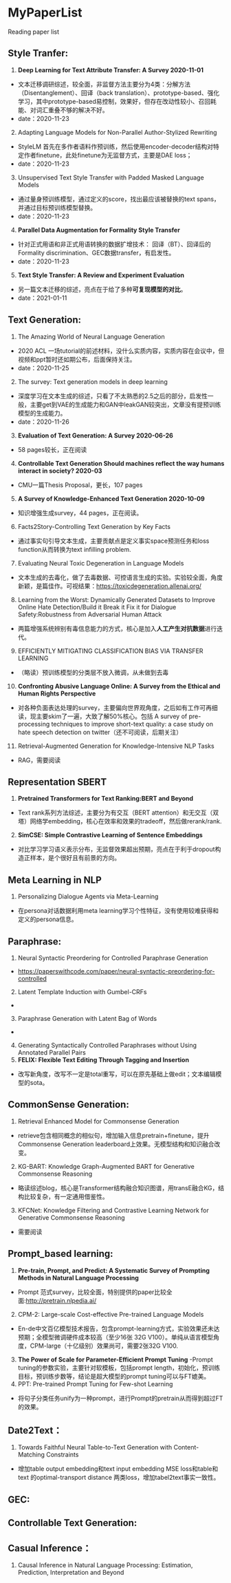 # MyPaperList
Reading paper list
## Style Tranfer:
1. **Deep Learning for Text Attribute Transfer: A Survey 2020-11-01** 
  - 文本迁移调研综述，较全面，非监督方法主要分为4类：分解方法（Disentanglement）、回译（back translation）、prototype-based、强化学习，其中prototype-based易控制，效果好，但存在改动性较小、召回耗能、对词汇重叠不够的解决不好。
  - date：2020-11-23
2. Adapting Language Models for Non-Parallel Author-Stylized Rewriting
  - StyleLM 首先在多作者语料作预训练，然后使用encoder-decoder结构对特定作者finetune，此处finetune为无监督方式，主要是DAE loss；
  - date：2020-11-23
3. Unsupervised Text Style Transfer with Padded Masked Language Models
  - 通过量身预训练模型，通过定义的score，找出最应该被替换的text spans，并通过目标预训练模型替换。
  - date：2020-11-23
4. **Parallel Data Augmentation for Formality Style Transfer**
  - 针对正式用语和非正式用语转换的数据扩增技术： 回译（BT）、回译后的Formality discrimination、GEC数据transfer，有启发性。
  - date：2020-11-23
5. **Text Style Transfer: A Review and Experiment Evaluation**
  - 另一篇文本迁移的综述，亮点在于给了多种**可复现模型的对比**。
  - date：2021-01-11
## Text Generation:
1. The Amazing World of Neural Language Generation
  - 2020 ACL 一场tutorial的前述材料，没什么实质内容，实质内容在会议中，但视频和ppt暂时还如期公布，后面保持关注。
  - date：2020-11-25
2. The survey: Text generation models in deep learning
  - 深度学习在文本生成的综述，只看了不太熟悉的2.5之后的部分，启发性一般，主要get到VAE的生成能力和GAN中leakGAN较突出，文章没有提预训练模型的生成能力。
  - date：2020-11-26
3. **Evaluation of Text Generation: A Survey 2020-06-26**
  - 58 pages较长，正在阅读
4. **Controllable Text Generation Should machines reflect the way humans interact in society?  2020-03**
  - CMU一篇Thesis Proposal，更长，107 pages
5. **A Survey of Knowledge-Enhanced Text Generation 2020-10-09**
  - 知识增强生成survey，44 pages，正在阅读。
6. Facts2Story-Controlling Text Generation by Key Facts
  - 通过事实句引导文本生成，主要贡献点是定义事实space预测任务和loss function从而转换为text infilling problem.
7. Evaluating Neural Toxic Degeneration in Language Models
  - 文本生成的去毒化，做了去毒数据、可控语言生成的实验。实验较全面，角度新颖，是篇佳作。可视结果：https://toxicdegeneration.allenai.org/
8. Learning from the Worst: Dynamically Generated Datasets to Improve Online Hate Detection/Build it Break it Fix it for Dialogue Safety:Robustness from Adversarial Human Attack
  - 两篇增强系统辨别有毒信息能力的方式，核心是加入**人工产生对抗数据**进行迭代。
9. EFFICIENTLY MITIGATING CLASSIFICATION BIAS VIA TRANSFER LEARNING
  - （略读）预训练模型的分类层不放入微调，从未做到去毒
10. **Confronting Abusive Language Online: A Survey from the Ethical and Human Rights Perspective**
  - 对各种负面表达处理的survey，主要偏向世界观角度，之后如有工作可再细读，现主要skim了一遍，大致了解50%核心。包括 A survey of pre-processing techniques to improve short-text quality: a case study on hate speech detection on twitter（还不可阅读，后期关注）
11. Retrieval-Augmented Generation for Knowledge-Intensive NLP Tasks
  - RAG，需要阅读
## Representation SBERT
1. **Pretrained Transformers for Text Ranking:BERT and Beyond**
  - Text rank系列方法综述，主要分为有交互（BERT attention）和无交互（双塔）网络学embedding，核心在效率和效果的tradeoff，然后做rerank/rank.
2. **SimCSE: Simple Contrastive Learning of Sentence Embeddings**
  - 对比学习学习语义表示分布，无监督效果超出预期，亮点在于利于dropout构造正样本，是个很好且有前景的方向。
## Meta Learning in NLP
1. Personalizing Dialogue Agents via Meta-Learning
  - 在persona对话数据利用meta learning学习个性特征，没有使用较难获得和定义的persona信息。
## Paraphrase:
1. Neural Syntactic Preordering for Controlled Paraphrase Generation
  - https://paperswithcode.com/paper/neural-syntactic-preordering-for-controlled
2. Latent Template Induction with Gumbel-CRFs
  - 
3. Paraphrase Generation with Latent Bag of Words
  - 
4. Generating Syntactically Controlled Paraphrases without Using Annotated Parallel Pairs
5. **FELIX: Flexible Text Editing Through Tagging and Insertion**
  - 改写新角度，改写不一定是total重写，可以在原先基础上做edit；文本编辑模型的sota。
## CommonSense Generation:
1. Retrieval Enhanced Model for Commonsense Generation
  - retrieve包含相同概念的相似句，增加输入信息pretrain+finetune，提升Commonsense Generation leaderboard上效果。无模型结构和知识融合改变。
2. KG-BART: Knowledge Graph-Augmented BART for Generative Commonsense Reasoning
  - 略读综述blog，核心是Transformer结构融合知识图谱，用transE融合KG，结构比较复杂，有一定通用借鉴性。
3. KFCNet: Knowledge Filtering and Contrastive Learning Network for Generative Commonsense Reasoning
  - 需要阅读
## Prompt_based learning:
1. **Pre-train, Prompt, and Predict: A Systematic Survey of Prompting Methods in Natural Language Processing**
  - Prompt 范式survey，比较全面，特别提供的paper比较全面:http://pretrain.nlpedia.ai/
2. CPM-2: Large-scale Cost-effective Pre-trained Language Models
  - En-de中文百亿模型技术报告，包含prompt-learning方式，实验效果还未达预期；全模型微调硬件成本较高（至少16张 32G V100）。单纯从语言模型角度，CPM-large（十亿级别）效果尚可，需要2张32G V100.
3. **The Power of Scale for Parameter-Efficient Prompt Tuning**
  -Prompt tuning的参数实验，主要针对软模板，包括prompt length，初始化，预训练目标，预训练步数等，结论是超大模型的prompt tuning可以与FT媲美。
4. PPT: Pre-trained Prompt Tuning for Few-shot Learning
  - 将句子分类任务unify为一种prompt，进行Prompt的pretrain从而得到超过FT的效果。
## Date2Text：
1. Towards Faithful Neural Table-to-Text Generation with Content-Matching Constraints
  - 增加table output embedding和text input embedding MSE loss和table和text 的optimal-transport distance 两类loss，增加tabel2text事实一致性。
## GEC:
## Controllable Text Generation:
## Casual Inference：
1. Causal Inference in Natural Language Processing: Estimation, Prediction, Interpretation and Beyond
